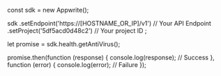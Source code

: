 const sdk = new Appwrite();

sdk
    .setEndpoint('https://[HOSTNAME_OR_IP]/v1') // Your API Endpoint
    .setProject('5df5acd0d48c2') // Your project ID
;

let promise = sdk.health.getAntiVirus();

promise.then(function (response) {
    console.log(response); // Success
}, function (error) {
    console.log(error); // Failure
});